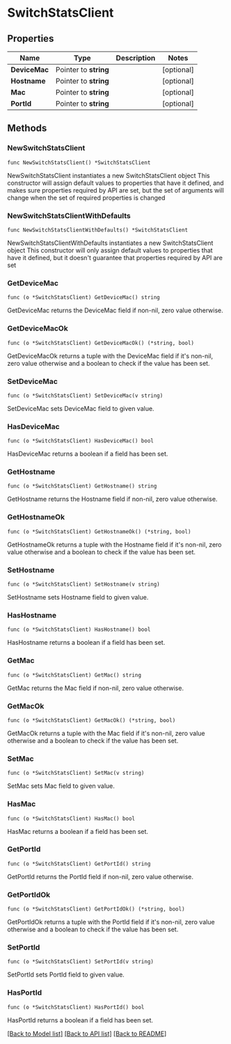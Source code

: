 # SwitchStatsClient

## Properties

Name | Type | Description | Notes
------------ | ------------- | ------------- | -------------
**DeviceMac** | Pointer to **string** |  | [optional] 
**Hostname** | Pointer to **string** |  | [optional] 
**Mac** | Pointer to **string** |  | [optional] 
**PortId** | Pointer to **string** |  | [optional] 

## Methods

### NewSwitchStatsClient

`func NewSwitchStatsClient() *SwitchStatsClient`

NewSwitchStatsClient instantiates a new SwitchStatsClient object
This constructor will assign default values to properties that have it defined,
and makes sure properties required by API are set, but the set of arguments
will change when the set of required properties is changed

### NewSwitchStatsClientWithDefaults

`func NewSwitchStatsClientWithDefaults() *SwitchStatsClient`

NewSwitchStatsClientWithDefaults instantiates a new SwitchStatsClient object
This constructor will only assign default values to properties that have it defined,
but it doesn't guarantee that properties required by API are set

### GetDeviceMac

`func (o *SwitchStatsClient) GetDeviceMac() string`

GetDeviceMac returns the DeviceMac field if non-nil, zero value otherwise.

### GetDeviceMacOk

`func (o *SwitchStatsClient) GetDeviceMacOk() (*string, bool)`

GetDeviceMacOk returns a tuple with the DeviceMac field if it's non-nil, zero value otherwise
and a boolean to check if the value has been set.

### SetDeviceMac

`func (o *SwitchStatsClient) SetDeviceMac(v string)`

SetDeviceMac sets DeviceMac field to given value.

### HasDeviceMac

`func (o *SwitchStatsClient) HasDeviceMac() bool`

HasDeviceMac returns a boolean if a field has been set.

### GetHostname

`func (o *SwitchStatsClient) GetHostname() string`

GetHostname returns the Hostname field if non-nil, zero value otherwise.

### GetHostnameOk

`func (o *SwitchStatsClient) GetHostnameOk() (*string, bool)`

GetHostnameOk returns a tuple with the Hostname field if it's non-nil, zero value otherwise
and a boolean to check if the value has been set.

### SetHostname

`func (o *SwitchStatsClient) SetHostname(v string)`

SetHostname sets Hostname field to given value.

### HasHostname

`func (o *SwitchStatsClient) HasHostname() bool`

HasHostname returns a boolean if a field has been set.

### GetMac

`func (o *SwitchStatsClient) GetMac() string`

GetMac returns the Mac field if non-nil, zero value otherwise.

### GetMacOk

`func (o *SwitchStatsClient) GetMacOk() (*string, bool)`

GetMacOk returns a tuple with the Mac field if it's non-nil, zero value otherwise
and a boolean to check if the value has been set.

### SetMac

`func (o *SwitchStatsClient) SetMac(v string)`

SetMac sets Mac field to given value.

### HasMac

`func (o *SwitchStatsClient) HasMac() bool`

HasMac returns a boolean if a field has been set.

### GetPortId

`func (o *SwitchStatsClient) GetPortId() string`

GetPortId returns the PortId field if non-nil, zero value otherwise.

### GetPortIdOk

`func (o *SwitchStatsClient) GetPortIdOk() (*string, bool)`

GetPortIdOk returns a tuple with the PortId field if it's non-nil, zero value otherwise
and a boolean to check if the value has been set.

### SetPortId

`func (o *SwitchStatsClient) SetPortId(v string)`

SetPortId sets PortId field to given value.

### HasPortId

`func (o *SwitchStatsClient) HasPortId() bool`

HasPortId returns a boolean if a field has been set.


[[Back to Model list]](../README.md#documentation-for-models) [[Back to API list]](../README.md#documentation-for-api-endpoints) [[Back to README]](../README.md)


